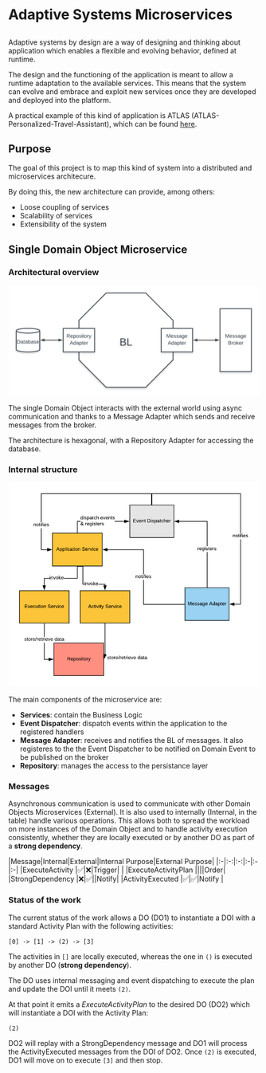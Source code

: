 # Adaptive Systems Microservices
## 
Adaptive systems by design are a way of designing and thinking about application which enables a flexible and evolving behavior, defined at runtime.

The design and the functioning of the application is meant to allow a runtime adaptation to the available services. This means that the system can evolve and embrace and exploit new services once they are developed and deployed into the platform.

A practical example of this kind of application is ATLAS (ATLAS-Personalized-Travel-Assistant), which can be found [here](https://github.com/das-fbk/ATLAS-Personalized-Travel-Assistant).

## Purpose
The goal of this project is to map this kind of system into a distributed and microservices architecure.

By doing this, the new architecture can provide, among others:

* Loose coupling of services
* Scalability of services
* Extensibility of the system

## Single Domain Object Microservice

### Architectural overview

![](./images/Overview.png)

The single Domain Object interacts with the external world using async communication and thanks to a Message Adapter which sends and receive messages from the broker.

The architecture is hexagonal, with a Repository Adapter for accessing the database.

### Internal structure
![](./images/diagram.png)

The main components of the microservice are:

* **Services**: contain the Business Logic
* **Event Dispatcher**: dispatch events within the application to the registered handlers
* **Message Adapter**: receives and notifies the BL of messages. It also registeres to the the Event Dispatcher to be notified on Domain Event to be published on the broker
* **Repository**: manages the access to the persistance layer

### Messages
Asynchronous communication is used to communicate with other Domain Objects Microservices (External). It is also used to internally (Internal, in the table) handle various operations. This allows both to spread the workload on more instances of the Domain Object and to handle activity execution consistently, whether they are locally executed or by another DO as part of a **strong dependency**.

|Message|Internal|External|Internal Purpose|External Purpose|
|:-|:-:|:-:|:-|:-|:-|
|ExecuteActivity |✅|❌|Trigger| |
|ExecuteActivityPlan ||||Order|
|StrongDependency |❌|✅||Notify|
|ActivityExecuted |✅|✅|Notify |


### Status of the work
The current status of the work allows a DO (DO1) to instantiate a DOI with a standard Activity Plan with the following activities:
```
[0] -> [1] -> (2) -> [3]
```
The activities in `[]` are locally executed, whereas the one in `()` is executed by another DO (**strong dependency**).

The DO uses internal messaging and event dispatching to execute the plan and update the DOI until it meets `(2)`.

At that point it emits a *ExecuteActivityPlan* to the desired DO (DO2) which will instantiate a DOI with the Activity Plan:
```
(2)
```
DO2 will replay with a StrongDependency message and DO1 will process the ActivityExecuted messages from the DOI of DO2. Once `(2)` is executed, DO1 will move on to execute 
`[3]` and then stop.